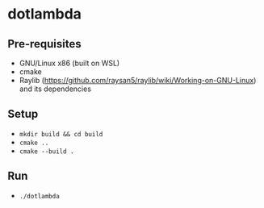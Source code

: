 # dotlambda

## Pre-requisites
- GNU/Linux x86 (built on WSL)
- cmake
- Raylib (https://github.com/raysan5/raylib/wiki/Working-on-GNU-Linux) and its dependencies

## Setup
- `mkdir build && cd build`
- `cmake ..`
- `cmake --build .`

## Run
- `./dotlambda`
